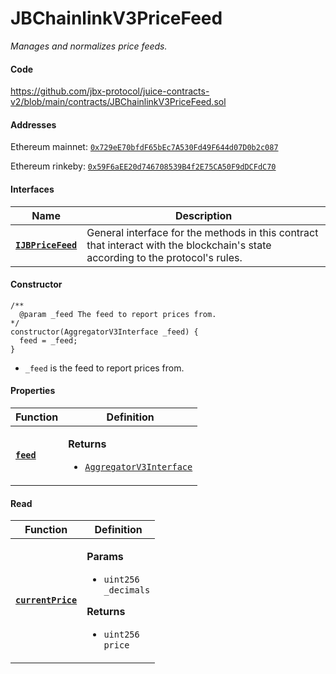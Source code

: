 # JBChainlinkV3PriceFeed

_Manages and normalizes price feeds._

#### Code

https://github.com/jbx-protocol/juice-contracts-v2/blob/main/contracts/JBChainlinkV3PriceFeed.sol

#### Addresses

Ethereum mainnet: [`0x729eE70bfdF65bEc7A530Fd49F644d07D0b2c087`](https://etherscan.io/address/0x729eE70bfdF65bEc7A530Fd49F644d07D0b2c087)

Ethereum rinkeby: [`0x59F6aEE20d746708539B4f2E75CA50F9dDCFdC70`](https://rinkeby.etherscan.io/address/0x59F6aEE20d746708539B4f2E75CA50F9dDCFdC70)

#### Interfaces

| Name                                             | Description                                                                                                                              |
| ------------------------------------------------ | ---------------------------------------------------------------------------------------------------------------------------------------- |
| [**`IJBPriceFeed`**](/dev/api/interfaces/ijbpricefeed.md) | General interface for the methods in this contract that interact with the blockchain's state according to the protocol's rules. |

#### Constructor

```
/** 
  @param _feed The feed to report prices from.
*/
constructor(AggregatorV3Interface _feed) {
  feed = _feed;
}
```

* `_feed` is the feed to report prices from.

#### Properties

| Function                                                          | Definition                                                                                                                                                                                                |
| ----------------------------------------------------------------- | --------------------------------------------------------------------------------------------------------------------------------------------------------------------------------------------------------- |
| [**`feed`**](/dev/api/contracts/or-price-feeds/jbchainlinkv3pricefeed/properties/feed.md)                            | <p><strong>Returns</strong></p><ul><li><code>[AggregatorV3Interface](https://docs.chain.link/price-feeds-api-reference/)</code></li></ul> |

#### Read

| Function                                 | Definition                                                                                                                                                                                   |
| ---------------------------------------- | -------------------------------------------------------------------------------------------------------------------------------------------------------------------------------------------- |
| [**`currentPrice`**](/dev/api/contracts/or-price-feeds/jbchainlinkv3pricefeed/read/currentprice.md) | <p><strong>Params</strong></p><ul><li><code>uint256 _decimals</code></li></ul><p><strong>Returns</strong></p><ul><li><code>uint256 price</code></li></ul> |

